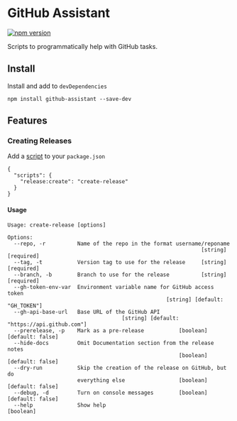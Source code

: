 # GitHub Assistant

[![npm version](https://badge.fury.io/js/github-assistant.svg)](//www.npmjs.com/package/github-assistant)


Scripts to programmatically help with GitHub tasks.

## Install

Install and add to `devDependencies`
```
npm install github-assistant --save-dev
```

## Features

### Creating Releases

Add a [script](https://docs.npmjs.com/cli/run-script) to your `package.json`
```
{
  "scripts": {
    "release:create": "create-release"
  }
}
```

#### Usage
```
Usage: create-release [options]

Options:
  --repo, -r          Name of the repo in the format username/reponame
                                                             [string] [required]
  --tag, -t           Version tag to use for the release     [string] [required]
  --branch, -b        Branch to use for the release          [string] [required]
  --gh-token-env-var  Environment variable name for GitHub access token
                                                  [string] [default: "GH_TOKEN"]
  --gh-api-base-url   Base URL of the GitHub API
                                    [string] [default: "https://api.github.com"]
  --prerelease, -p    Mark as a pre-release           [boolean] [default: false]
  --hide-docs         Omit Documentation section from the release notes
                                                      [boolean] [default: false]
  --dry-run           Skip the creation of the release on GitHub, but do
                      everything else                 [boolean] [default: false]
  --debug, -d         Turn on console messages        [boolean] [default: false]
  --help              Show help                                        [boolean]
  ```
